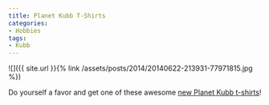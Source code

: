```yaml
---
title: Planet Kubb T-Shirts
categories:
- Hobbies
tags:
- Kubb
---
```


![]({{ site.url }}{% link /assets/posts/2014/20140622-213931-77971815.jpg %})
  



Do yourself a favor and get one of these awesome [new Planet Kubb t-shirts](http://teespring.com/planetkubb)!

